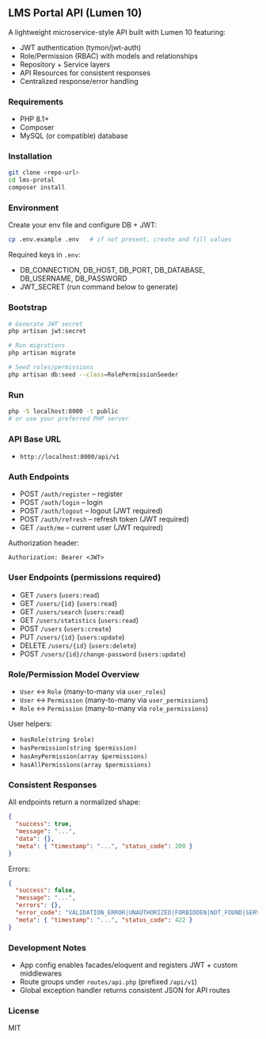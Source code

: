 ## LMS Portal API (Lumen 10)

A lightweight microservice-style API built with Lumen 10 featuring:

- JWT authentication (tymon/jwt-auth)
- Role/Permission (RBAC) with models and relationships
- Repository + Service layers
- API Resources for consistent responses
- Centralized response/error handling

### Requirements
- PHP 8.1+
- Composer
- MySQL (or compatible) database

### Installation
```bash
git clone <repo-url>
cd lms-protal
composer install
```

### Environment
Create your env file and configure DB + JWT:
```bash
cp .env.example .env   # if not present, create and fill values
```
Required keys in `.env`:
- DB_CONNECTION, DB_HOST, DB_PORT, DB_DATABASE, DB_USERNAME, DB_PASSWORD
- JWT_SECRET (run command below to generate)

### Bootstrap
```bash
# Generate JWT secret
php artisan jwt:secret

# Run migrations
php artisan migrate

# Seed roles/permissions
php artisan db:seed --class=RolePermissionSeeder
```

### Run
```bash
php -S localhost:8000 -t public
# or use your preferred PHP server
```

### API Base URL
- `http://localhost:8000/api/v1`

### Auth Endpoints
- POST `/auth/register` – register
- POST `/auth/login` – login
- POST `/auth/logout` – logout (JWT required)
- POST `/auth/refresh` – refresh token (JWT required)
- GET `/auth/me` – current user (JWT required)

Authorization header:
```
Authorization: Bearer <JWT>
```

### User Endpoints (permissions required)
- GET `/users` (`users:read`)
- GET `/users/{id}` (`users:read`)
- GET `/users/search` (`users:read`)
- GET `/users/statistics` (`users:read`)
- POST `/users` (`users:create`)
- PUT `/users/{id}` (`users:update`)
- DELETE `/users/{id}` (`users:delete`)
- POST `/users/{id}/change-password` (`users:update`)

### Role/Permission Model Overview
- `User` ↔ `Role` (many-to-many via `user_roles`)
- `User` ↔ `Permission` (many-to-many via `user_permissions`)
- `Role` ↔ `Permission` (many-to-many via `role_permissions`)

User helpers:
- `hasRole(string $role)`
- `hasPermission(string $permission)`
- `hasAnyPermission(array $permissions)`
- `hasAllPermissions(array $permissions)`

### Consistent Responses
All endpoints return a normalized shape:
```json
{
  "success": true,
  "message": "...",
  "data": {},
  "meta": { "timestamp": "...", "status_code": 200 }
}
```
Errors:
```json
{
  "success": false,
  "message": "...",
  "errors": {},
  "error_code": "VALIDATION_ERROR|UNAUTHORIZED|FORBIDDEN|NOT_FOUND|SERVER_ERROR",
  "meta": { "timestamp": "...", "status_code": 422 }
}
```

### Development Notes
- App config enables facades/eloquent and registers JWT + custom middlewares
- Route groups under `routes/api.php` (prefixed `/api/v1`)
- Global exception handler returns consistent JSON for API routes

### License
MIT
